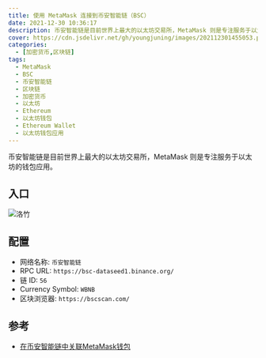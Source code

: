 ```yaml
---
title: 使用 MetaMask 连接到币安智能链（BSC）
date: 2021-12-30 10:36:17
description: 币安智能链是目前世界上最大的以太坊交易所，MetaMask 则是专注服务于以太坊的钱包应用。
cover: https://cdn.jsdelivr.net/gh/youngjuning/images/202112301455053.png
categories:
  - [加密货币,区块链]
tags:
  - MetaMask
  - BSC
  - 币安智能链
  - 区块链
  - 加密货币
  - 以太坊
  - Ethereum
  - 以太坊钱包
  - Ethereum Wallet
  - 以太坊钱包应用
---
```


<ins class="adsbygoogle" style="display:block; text-align:center;"  data-ad-layout="in-article" data-ad-format="fluid" data-ad-client="ca-pub-7962287588031867" data-ad-slot="2542544532"></ins><script> (adsbygoogle = window.adsbygoogle || []).push({});</script>


币安智能链是目前世界上最大的以太坊交易所，MetaMask 则是专注服务于以太坊的钱包应用。

## 入口

![洛竹](https://cdn.jsdelivr.net/gh/youngjuning/images/202112301451827.png)

## 配置

- 网络名称: `币安智能链`
- RPC URL: `https://bsc-dataseed1.binance.org/`
- 链 ID: `56`
- Currency Symbol: `WBNB`
- 区块浏览器: `https://bscscan.com/`

## 参考

- [在币安智能链中关联MetaMask钱包](https://academy.binance.com/zh/articles/connecting-metamask-to-binance-smart-chain)
